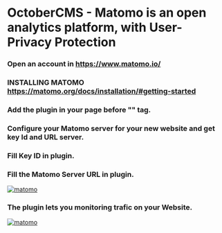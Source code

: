 # OctoberCMS - Matomo is an open analytics platform, with User-Privacy Protection

### Open an account in https://www.matomo.io/
### INSTALLING MATOMO https://matomo.org/docs/installation/#getting-started
### Add the plugin in your page before "</head>" tag.
### Configure your Matomo server for your new website and get key Id and URL server.
### Fill Key ID in plugin.
### Fill the Matomo Server URL in plugin.


[![matomo](http://img.ctrlv.in/img/17/03/24/58d46571b2e41.png)](http://ctrlv.in/936647)
### The plugin lets you monitoring trafic on your Website.

[![matomo](http://img.ctrlv.in/img/17/03/24/58d465ca324d6.png)](http://ctrlv.in/936649)
